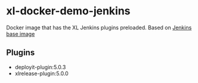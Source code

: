 # xl-docker-demo-jenkins #

Docker image that has the XL Jenkins plugins preloaded.
Based on [Jenkins base image](https://hub.docker.com/_/jenkins/)

## Plugins ##
+ deployit-plugin:5.0.3 
+ xlrelease-plugin:5.0.0
